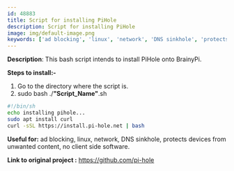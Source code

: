 ```yaml
---
id: 48883
title: Script for installing PiHole
description: Script for installing PiHole
image: img/default-image.png
keywords: ['ad blocking', 'linux', 'network', 'DNS sinkhole', 'protects devices from unwanted content', 'no client side software']
---
```



**Description**: This bash script intends to install PiHole onto BrainyPi.

**Steps to install:-**
1. Go to the directory where the script is.
2. sudo bash ./**"Script_Name"**.sh

```bash
#!/bin/sh
echo installing pihole...
sudo apt install curl
curl -sSL https://install.pi-hole.net | bash
```
**Useful for:** ad blocking, linux, network, DNS sinkhole, protects devices from unwanted content, no client side software.


**Link to original project :** https://github.com/pi-hole